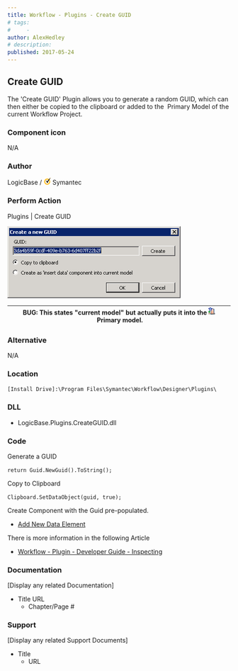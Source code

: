 ```yaml
---
title: Workflow - Plugins - Create GUID
# tags:
#     - 
author: AlexHedley
# description: 
published: 2017-05-24
---
```


## Create GUID
  
The 'Create GUID' Plugin allows you to generate a random GUID, which can then either be copied to the clipboard or added to the  Primary Model of the current Workflow Project.
  
### Component icon
  
N/A
  
### Author
  
LogicBase / ![Symantec](images\Symantec.png) Symantec

### Perform Action
  
Plugins | Create GUID
  
![Workflow - Menu - Plugins - Create GUID](images\Workflow-Menu-Plugins-CreateGUID.png)

| BUG: This states "current model" but actually puts it into the ![Model 1](images\Model1.png) Primary model. |
| --- |

### Alternative
  
N/A

### Location

    [Install Drive]:\Program Files\Symantec\Workflow\Designer\Plugins\

### DLL
  
- LogicBase.Plugins.CreateGUID.dll

### Code
  
Generate a GUID

    return Guid.NewGuid().ToString();

Copy to Clipboard

    Clipboard.SetDataObject(guid, true);

Create Component with the Guid pre-populated.

- [Add New Data Element](https://community.broadcom.com/symantecenterprise/viewdocument?DocumentKey=a1fe7799-786f-402d-af88-d1560d2834d8&amp;CommunityKey=04ead5e9-3643-4118-b853-afa5a58710c6&amp;tab=librarydocuments)

There is more information in the following Article

- [Workflow - Plugin - Developer Guide - Inspecting](https://community.broadcom.com/symantecenterprise/viewdocument?DocumentKey=6d54d145-537c-40e6-86ca-b5dec2b1e972&amp;CommunityKey=04ead5e9-3643-4118-b853-afa5a58710c6&amp;tab=librarydocuments)

### Documentation
  
[Display any related Documentation]

- Title URL
    - Chapter/Page #

### Support
  
[Display any related Support Documents]

- Title
    - URL
